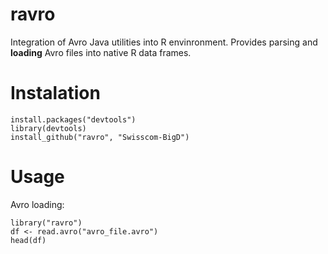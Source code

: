 ravro
=====

Integration of Avro Java utilities into R envinronment. Provides parsing and **loading** Avro files into native R data frames.

# Instalation 
````
install.packages("devtools")
library(devtools)
install_github("ravro", "Swisscom-BigD")
````

# Usage
Avro loading:
````
library("ravro")
df <- read.avro("avro_file.avro")
head(df)
````


